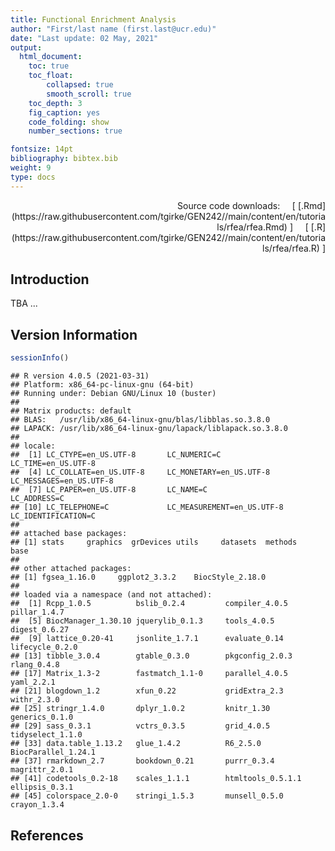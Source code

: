 ```yaml
---
title: Functional Enrichment Analysis 
author: "First/last name (first.last@ucr.edu)"
date: "Last update: 02 May, 2021" 
output:
  html_document:
    toc: true
    toc_float:
        collapsed: true
        smooth_scroll: true
    toc_depth: 3
    fig_caption: yes
    code_folding: show
    number_sections: true

fontsize: 14pt
bibliography: bibtex.bib
weight: 9
type: docs
---
```


<!--
- Compile from command-line
Rscript -e "rmarkdown::render('rfea.Rmd', c('html_document'), clean=F); knitr::knit('rfea.Rmd', tangle=TRUE)"
-->

<script type="text/javascript">
document.addEventListener("DOMContentLoaded", function() {
  document.querySelector("h1").className = "title";
});
</script>
<script type="text/javascript">
document.addEventListener("DOMContentLoaded", function() {
  var links = document.links;  
  for (var i = 0, linksLength = links.length; i < linksLength; i++)
    if (links[i].hostname != window.location.hostname)
      links[i].target = '_blank';
});
</script>



<div style="text-align: right"> 
Source code downloads: &nbsp; &nbsp;
[ [.Rmd](https://raw.githubusercontent.com/tgirke/GEN242//main/content/en/tutorials/rfea/rfea.Rmd) ] &nbsp; &nbsp; 
[ [.R](https://raw.githubusercontent.com/tgirke/GEN242//main/content/en/tutorials/rfea/rfea.R) ]
</div>


## Introduction

TBA ...

## Version Information


```r
sessionInfo()
```

```
## R version 4.0.5 (2021-03-31)
## Platform: x86_64-pc-linux-gnu (64-bit)
## Running under: Debian GNU/Linux 10 (buster)
## 
## Matrix products: default
## BLAS:   /usr/lib/x86_64-linux-gnu/blas/libblas.so.3.8.0
## LAPACK: /usr/lib/x86_64-linux-gnu/lapack/liblapack.so.3.8.0
## 
## locale:
##  [1] LC_CTYPE=en_US.UTF-8       LC_NUMERIC=C               LC_TIME=en_US.UTF-8       
##  [4] LC_COLLATE=en_US.UTF-8     LC_MONETARY=en_US.UTF-8    LC_MESSAGES=en_US.UTF-8   
##  [7] LC_PAPER=en_US.UTF-8       LC_NAME=C                  LC_ADDRESS=C              
## [10] LC_TELEPHONE=C             LC_MEASUREMENT=en_US.UTF-8 LC_IDENTIFICATION=C       
## 
## attached base packages:
## [1] stats     graphics  grDevices utils     datasets  methods   base     
## 
## other attached packages:
## [1] fgsea_1.16.0     ggplot2_3.3.2    BiocStyle_2.18.0
## 
## loaded via a namespace (and not attached):
##  [1] Rcpp_1.0.5          bslib_0.2.4         compiler_4.0.5      pillar_1.4.7       
##  [5] BiocManager_1.30.10 jquerylib_0.1.3     tools_4.0.5         digest_0.6.27      
##  [9] lattice_0.20-41     jsonlite_1.7.1      evaluate_0.14       lifecycle_0.2.0    
## [13] tibble_3.0.4        gtable_0.3.0        pkgconfig_2.0.3     rlang_0.4.8        
## [17] Matrix_1.3-2        fastmatch_1.1-0     parallel_4.0.5      yaml_2.2.1         
## [21] blogdown_1.2        xfun_0.22           gridExtra_2.3       withr_2.3.0        
## [25] stringr_1.4.0       dplyr_1.0.2         knitr_1.30          generics_0.1.0     
## [29] sass_0.3.1          vctrs_0.3.5         grid_4.0.5          tidyselect_1.1.0   
## [33] data.table_1.13.2   glue_1.4.2          R6_2.5.0            BiocParallel_1.24.1
## [37] rmarkdown_2.7       bookdown_0.21       purrr_0.3.4         magrittr_2.0.1     
## [41] codetools_0.2-18    scales_1.1.1        htmltools_0.5.1.1   ellipsis_0.3.1     
## [45] colorspace_2.0-0    stringi_1.5.3       munsell_0.5.0       crayon_1.3.4
```

## References

